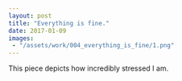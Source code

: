 ```yaml
---
layout: post
title: "Everything is fine."
date: 2017-01-09
images:
 - "/assets/work/004_everything_is_fine/1.png"
---
```


This piece depicts how incredibly stressed I am.
